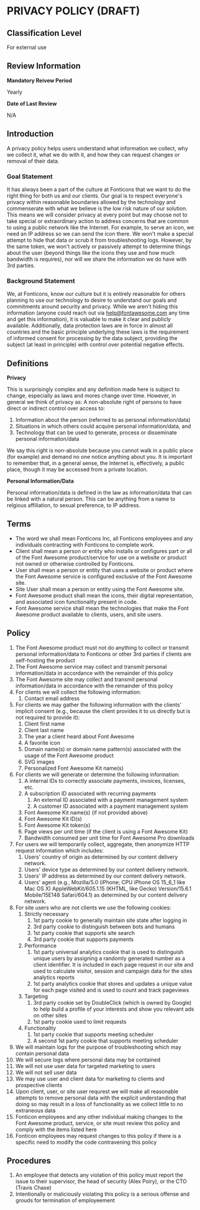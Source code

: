 # PRIVACY POLICY (DRAFT)

## Classification Level
For external use

## Review Information

__Mandatory Reivew Period__

Yearly

__Date of Last Review__

N/A

## Introduction

A privacy policy helps users understand what information we collect, why we collect it, what we do with it, and how they can 
request changes or removal of their data.

### Goal Statement

It has always been a part of the culture at Fonticons that we want to do the right thing for both us and our clients. Our 
goal is to respect everyone's privacy within reasonable boundaries allowed by the technology and commenserate with what we 
believe is the low risk nature of our solution. This means we will consider privacy at every point but may choose not to 
take special or extraordinary action to address concerns that are common to using a public network like the Internet. For 
example, to serve an icon, we need an IP address so we can send the icon there. We won't make a special attempt to hide that 
data or scrub it from troubleshooting logs. However, by the same token, we won't actively or passively attempt to determine 
things about the user (beyond things like the icons they use and how much bandwidth is requires), nor will we share the 
information we do have with 3rd parties.

### Background Statement 

We, at Fonticons, know our culture but it is entirely reasonable for others planning to use our technology to desire to 
understand our goals and commitments around security and privacy. While we aren't hiding this information (anyone could 
reach out via help@fontawesome.com any time and get this information), it is valuable to make it clear and publicly 
available. Additionally, data protection laws are in force in almost all countries and the basic principle underlying these 
laws is the requirement of informed consent for processing by the data subject, providing the subject (at least in 
principle) with control over potential negative effects.

## Definitions 

__Privacy__ 

This is surprisingly complex and any definition made here is subject to change, especially as laws and mores change over 
time. However, in general we think of privacy as:
A non-absolute right of persons to have direct or indirect control over access to: 
1. Information about the person (referred to as personal information/data)
1. Situations in which others could acquire personal information/data, and 
1. Technology that can be used to generate, process or disseminate personal information/data

We say this right is non-absolute because you cannot walk in a public place (for example) and demand no one notice anything
about you. It is important to remember that, in a general sense, the Internet is, effectively, a public place, though it may
be accessed from a private location.

__Personal Information/Data__

Personal information/data is defined in the law as information/data that can be linked with a natural person. This can be anything from a name to 
relgious affiliation, to sexual preference, to IP address.

## Terms

* The word we shall mean Fonticons Inc, all Fonticons employees and any individuals contracting with Fonticons to complete work.
* Client shall mean a person or entity who installs or configures part or all of the Font Awesome product/service for use on a website or product not owned or otherwise controlled by Fonticons.
* User shall mean a person or entity that uses a website or product where the Font Awesome service is configured exclusive of the Font Awesome site.
* Site User shall mean a person or entity using the Font Awesome site.
* Font Awesome product shall mean the icons, their digital representation, and associated icon functionality present in code.
* Font Awesome service shall mean the technologies that make the Font Awesome product available to clients, users, and site users.

## Policy 

1. The Font Awesome product must not do anything to collect or transmit personal information/data to Fonticons or other 3rd parties if clients are self-hosting the product
1. The Font Awesome service may collect and transmit personal information/data in accordance with the remainder of this policy 
1. The Font Awesome site may collect and transmit personal information/data in accordance with the remainder of this policy 
1. For clients we will collect the following information:
   1. Contact email address
1. For clients we may gather the following information with the clients' implicit consent (e.g., because the client provides it to us directly but is not required to provide it):
   1. Client first name
   1. Client last name
   1. The year a client heard about Font Awesome
   1. A favorite icon 
   1. Domain name(s) or domain name pattern(s) associated with the usage of the Font Awesome product 
   1. SVG images 
   1. Personalized Font Awesome Kit name(s)
1. For clients we will generate or determine the following information:
   1. A internal IDs to correctly associate payments, invoices, licenses, etc.
   1. A subscription ID associated with recurring payments
      1. An external ID associated with a payment management system 
      1. A customer ID associated with a payment management system
   1. Font Awesome Kit name(s) (if not provided above)
   1. Font Awesome Kit ID(s)
   1. Font Awesome Kit token(s)
   1. Page views per unit time (if the client is using a Font Awesome Kit)
   1. Bandwidth consumed per unit time for Font Awesome Pro downloads
1. For users we will temporarily collect, aggregate, then anonymize HTTP request information which includes:
   1. Users' country of origin as determined by our content delivery network. 
   1. Users' device type as determined by our content delivery network. 
   1. Users' IP address as determined by our content delivery network. 
   1. Users' agent (e.g., Mozilla/5.0 (iPhone; CPU iPhone OS 15_6_1 like Mac OS X) AppleWebKit/605.1.15 (KHTML, like Gecko) Version/15.6.1 Mobile/15E148 Safari/604.1) as determined by our content delivery network. 
1. For site users who are not clients we use the following cookies:
   1. Strictly necessary
      1. 1st party cookie to generally maintain site state after logging in
      1. 3rd party cookie to distinguish between bots and humans
      1. 1st party cookie that supports site search
      1. 3rd party cookie that supports payments
   1. Performance
      1. 1st party universal analytics cookie that is used to distinguish unique users by assigning a randomly generated number as a client identifier. It is included in each page request in our site and used to calculate visitor, session and campaign data for the sites analytics reports
      1. 1st party analytics cookie that stores and updates a unique value for each page visited and is used to count and track pageviews
   1. Targeting
      1. 3rd party cookie set by DoubleClick (which is owned by Google) to help build a profile of your interests and show you relevant ads on other sites
      1. 1st party cookie used to limit requests
   1. Functionality 
      1. 1st party cookie that supports meeting scheduler
      1. A second 1st party cookie that supports meeting scheduler
1. We will maintain logs for the purpose of troubleshooting which may contain personal data
1. We will secure logs where personal data may be contained
1. We will not use user data for targeted marketing to users
1. We will not sell user data
1. We may use user and client data for marketing to clients and prospective clients
1. Upon client, user, or site user requrest we will make all reasonable attempts to remove personal data with the explicit understanding that doing so may result in a loss of functionality as we collect little to no extraneous data
1. Fonticon employees and any other individual making changes to the Font Awesome product, service, or site must review this policy and comply with the items listed here 
1. Fonticon employees may request changes to this policy if there is a specific need to modify the code contravening this policy

## Procedures

1. An employee that detects any violation of this policy must report the issue to their supervisor, the head of security (Alex Poiry), or the CTO (Travis Chase)
1. Intentionally or maliciously violating this policy is a serious offense and grouds for termination of employeement